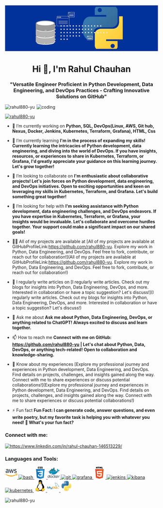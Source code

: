 ![logo](https://github.com/rahul880-yu/rahul880-yu/blob/main/gitbackground.webp)
<h1 align="center">Hi 👋, I'm Rahul Chauhan</h1>
<h3 align="center">"Versatile Engineer Proficient in Python Development, Data Engineering, and DevOps Practices - Crafting Innovative Solutions on GitHub"</h3>

<img align="right" alt="coding" width="400" src="https://camo.githubusercontent.com/c1dcb74cc1c1835b1d716f5051499a2814c683c806b15f04b0eba492863703e9/68747470733a2f2f63646e2e6472696262626c652e636f6d2f75736572732f3733303730332f73637265656e73686f74732f363538313234332f6176656e746f2e676966">
<p align="left"> <img src="https://komarev.com/ghpvc/?username=rahul880-yu&label=Profile%20views&color=0e75b6&style=flat" alt="rahul880-yu" /> </p>

<p align="left"> <a href="https://github.com/ryo-ma/github-profile-trophy"><img src="https://github-profile-trophy.vercel.app/?username=rahul880-yu" alt="rahul880-yu" /></a> </p>

- 🔭 I’m currently working on **Python, SQL, DevOps(Linux, AWS, Git hub, Nexus, Docker, Jenkins, Kubernetes, Terraform, Grafana), HTML, Css**

- 🌱 I’m currently learning **I'm in the process of expanding my skills! Currently learning the intricacies of Python development, data engineering, and diving into the world of DevOps. If you have insights, resources, or experiences to share in Kubernetes, Terraform, or Grafana, I'd greatly appreciate your guidance on this learning journey. Let's grow together!**

- 👯 I’m looking to collaborate on **I'm enthusiastic about collaborative projects! Let's join forces on Python development, data engineering, and DevOps initiatives. Open to exciting opportunities and keen on leveraging my skills in Kubernetes, Terraform, and Grafana. Let's build something great together!**

- 🤝 I’m looking for help with **I'm seeking assistance with Python development, data engineering challenges, and DevOps endeavors. If you have expertise in Kubernetes, Terraform, or Grafana, your insights would be invaluable. Let's collaborate and overcome hurdles together. Your support could make a significant impact on our shared goals!**

- 👨‍💻 All of my projects are available at [All of my projects are available at GitHubProfileLink:https://github.com/rahul880-yu. Explore my work in Python, Data Engineering, and DevOps. Feel free to fork, contribute, or reach out for collaboration!](All of my projects are available at GitHubProfileLink:https://github.com/rahul880-yu. Explore my work in Python, Data Engineering, and DevOps. Feel free to fork, contribute, or reach out for collaboration!)

- 📝 I regularly write articles on [I regularly write articles. Check out my blogs for insights into Python, Data Engineering, DevOps, and more. Interested in collaboration or have a topic suggestion? Let's discuss!](I regularly write articles. Check out my blogs for insights into Python, Data Engineering, DevOps, and more. Interested in collaboration or have a topic suggestion? Let's discuss!)

- 💬 Ask me about **Ask me about Python, Data Engineering, DevOps, or anything related to ChatGPT! Always excited to discuss and learn together.**

- 📫 How to reach me **Connect with me on GitHub: https://github.com/rahul880-yu | Let's chat about Python, Data, DevOps, or anything tech-related! Open to collaboration and knowledge-sharing.**

- 📄 Know about my experiences [Explore my professional journey and experiences in Python development, Data Engineering, and DevOps. Find details on projects, challenges, and insights gained along the way. Connect with me to share experiences or discuss potential collaborations!](Explore my professional journey and experiences in Python development, Data Engineering, and DevOps. Find details on projects, challenges, and insights gained along the way. Connect with me to share experiences or discuss potential collaborations!)

- ⚡ Fun fact **Fun Fact: I can generate code, answer questions, and even write poetry, but my favorite task is helping you with whatever you need! 🚀 What's your fun fact?**

<h3 align="left">Connect with me:</h3>
<p align="left">
<a href="https://linkedin.com/in/https://www.linkedin.com/in/rahul-chauhan-146513229/" target="blank"><img align="center" src="https://raw.githubusercontent.com/rahuldkjain/github-profile-readme-generator/master/src/images/icons/Social/linked-in-alt.svg" alt="https://www.linkedin.com/in/rahul-chauhan-146513229/" height="30" width="40" /></a>
</p>

<h3 align="left">Languages and Tools:</h3>
<p align="left"> <a href="https://aws.amazon.com" target="_blank" rel="noreferrer"> <img src="https://raw.githubusercontent.com/devicons/devicon/master/icons/amazonwebservices/amazonwebservices-original-wordmark.svg" alt="aws" width="40" height="40"/> </a> <a href="https://www.gnu.org/software/bash/" target="_blank" rel="noreferrer"> <img src="https://www.vectorlogo.zone/logos/gnu_bash/gnu_bash-icon.svg" alt="bash" width="40" height="40"/> </a> <a href="https://www.w3schools.com/css/" target="_blank" rel="noreferrer"> <img src="https://raw.githubusercontent.com/devicons/devicon/master/icons/css3/css3-original-wordmark.svg" alt="css3" width="40" height="40"/> </a> <a href="https://www.docker.com/" target="_blank" rel="noreferrer"> <img src="https://raw.githubusercontent.com/devicons/devicon/master/icons/docker/docker-original-wordmark.svg" alt="docker" width="40" height="40"/> </a> <a href="https://git-scm.com/" target="_blank" rel="noreferrer"> <img src="https://www.vectorlogo.zone/logos/git-scm/git-scm-icon.svg" alt="git" width="40" height="40"/> </a> <a href="https://grafana.com" target="_blank" rel="noreferrer"> <img src="https://www.vectorlogo.zone/logos/grafana/grafana-icon.svg" alt="grafana" width="40" height="40"/> </a> <a href="https://www.w3.org/html/" target="_blank" rel="noreferrer"> <img src="https://raw.githubusercontent.com/devicons/devicon/master/icons/html5/html5-original-wordmark.svg" alt="html5" width="40" height="40"/> </a> <a href="https://www.jenkins.io" target="_blank" rel="noreferrer"> <img src="https://www.vectorlogo.zone/logos/jenkins/jenkins-icon.svg" alt="jenkins" width="40" height="40"/> </a> <a href="https://www.elastic.co/kibana" target="_blank" rel="noreferrer"> <img src="https://www.vectorlogo.zone/logos/elasticco_kibana/elasticco_kibana-icon.svg" alt="kibana" width="40" height="40"/> </a> <a href="https://kubernetes.io" target="_blank" rel="noreferrer"> <img src="https://www.vectorlogo.zone/logos/kubernetes/kubernetes-icon.svg" alt="kubernetes" width="40" height="40"/> </a> <a href="https://www.linux.org/" target="_blank" rel="noreferrer"> <img src="https://raw.githubusercontent.com/devicons/devicon/master/icons/linux/linux-original.svg" alt="linux" width="40" height="40"/> </a> <a href="https://www.mysql.com/" target="_blank" rel="noreferrer"> <img src="https://raw.githubusercontent.com/devicons/devicon/master/icons/mysql/mysql-original-wordmark.svg" alt="mysql" width="40" height="40"/> </a> <a href="https://www.python.org" target="_blank" rel="noreferrer"> <img src="https://raw.githubusercontent.com/devicons/devicon/master/icons/python/python-original.svg" alt="python" width="40" height="40"/> </a> </p>

<p><img align="center" src="https://github-readme-stats.vercel.app/api/top-langs?username=rahul880-yu&show_icons=true&locale=en&layout=compact" alt="rahul880-yu" /></p>
